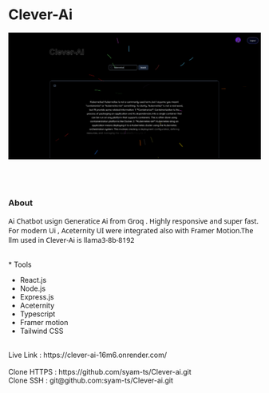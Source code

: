 



<div>
<h1> Clever-Ai </h1>
<img style="border: 1px solid black" src="frontend/public/images/preview-.png" />
</br>
</br>
</br>
</br> 

<h3> About</h3>
<p style="font-family: sans";> 
 Ai Chatbot usign Generatice Ai from Groq . Highly responsive and super fast. For modern Ui , Aceternity UI were integrated also with Framer Motion.The llm used in Clever-Ai is llama3-8b-8192
</p>

<br>* Tools </br>
* React.js</br>
* Node.js</br>
* Express.js</br>
* Aceternity</br>
* Typescript</br> 
* Framer motion</br>
* Tailwind CSS</br> 
 


</br>
<span>Live Link :  </span>
<span>https://clever-ai-16m6.onrender.com/ </span>
</br>
</br>
<span>Clone HTTPS : </span>
<span>https://github.com/syam-ts/Clever-ai.git</span>
</br>
<span>Clone SSH : </span>
<span>git@github.com:syam-ts/Clever-ai.git</span>

</div>